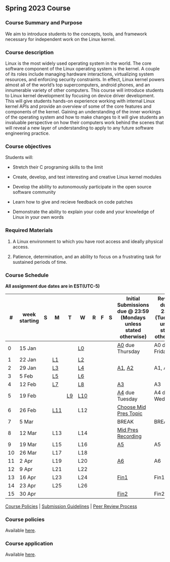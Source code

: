 ## Spring 2023 Course

### Course Summary and Purpose

We aim to introduce students to the concepts, tools, and framework necessary for independent work on the Linux kernel.

### Course description

Linux is the most widely used operating system in the world. The core software component of the Linux operating system is the kernel. A couple of its roles include managing hardware interactions, virtualizing system resources, and enforcing security constraints. In effect, Linux kernel powers almost all of the world’s top supercomputers, android phones, and an innumerable variety of other computers. This course will introduce students to Linux kernel development by focusing on device driver development. This will give students hands-on experience working with internal Linux kernel APIs and provide an overview of some of the core features and components of the kernel. Gaining an understanding of the inner workings of the operating system and how to make changes to it will give students an invaluable perspective on how their computers work behind the scenes that will reveal a new layer of understanding to apply to any future software engineering practice.

### Course objectives

Students will:

* Stretch their C programing skills to the limit

* Create, develop, and test interesting and creative Linux kernel modules

* Develop the ability to autonomously participate in the open source software community

* Learn how to give and recieve feedback on code patches

* Demonstrate the ability to explain your code and your knowledge of Linux in your own words

### Required Materials

1. A Linux environment to which you have root access and ideally physical access.

2. Patience, determination, and an ability to focus on a frustrating task for sustained periods of time.

### Course Schedule

**All assignment due dates are in EST(UTC-5)**

|#| week starting|S|M|T|W|R|F|S|Initial Submissions due @ 23:59 (Mondays unless stated otherwise)|Reviews due @ 23:59 (Tuesdays unless stated otherwise)|Final Submissions due @ 23:59 (Wednesdays unless stated otherwise)|
|--|--|--|--|--|--|--|--|--|--|--|--|
|0| 15 Jan||||[L0](course_spring23_L0.html)||||[A0](A0.html) due Thursday|A0 due Friday|A0 due Saturday|
|1| 22 Jan||[L1](course_spring23_L1.html)||[L2](course_spring23_L2.html)|||||||
|2| 29 Jan||[L3](course_spring23_L3.html)||[L4](course_spring23_L4.html)||||[A1](A1.html), [A2](A2.html)|A1, A2|A1, A2|
|3| 5 Feb||[L5](course_spring23_L5.html)||[L6](course_spring23_L6.html)|||||||
|4| 12 Feb||[L7](course_spring23_L7.html)||[L8](course_spring23_L8.html)||||[A3](A3.html)|A3|A3|
|5| 19 Feb|||[L9](course_spring23_L9.html)|[L10](course_spring23_L10.html)||||[A4](A4.html) due Tuesday|A4 due Wednesday|A4 due Thursday|
|6| 26 Feb||[L11](course_spring23_L11.html)||L12||||[Choose Mid Pres Topic](mid_pres_guide.html)|||
|7| 5 Mar||||||||BREAK|BREAK|BREAK|
|8| 12 Mar||L13||L14||||[Mid Pres Recording](mid_pres_guide.html)|||
|9| 19 Mar||L15||L16||||[A5](A5.html)|A5|A5|
|10| 26 Mar||L17||L18|||||||
|11| 2 Apr||L19||L20||||[A6](A6.html)|A6|A6|
|12| 9 Apr||L21||L22|||||||
|13| 16 Apr||L23||L24||||[Fin1](fin1.html)|Fin1|Fin1|
|14| 23 Apr||L25||L26|||||||
|15| 30 Apr||||||||[Fin2](fin2.html)|Fin2|Fin2|

[Course Policies](course_policies.html) | [Submission Guidelines](submission_guidelines.html) | [Peer Review Process](peer_review.html)


### Course policies

Available [here](course_policies.html).

### Course application

Available [here](course_application.html).
